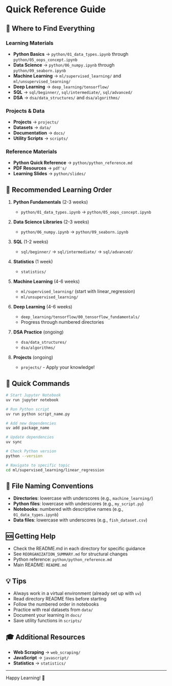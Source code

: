 # Quick Reference Guide

## 📂 Where to Find Everything

### Learning Materials
- **Python Basics** → `python/01_data_types.ipynb` through `python/05_oops_concept.ipynb`
- **Data Science** → `python/06_numpy.ipynb` through `python/09_seaborn.ipynb`
- **Machine Learning** → `ml/supervised_learning/` and `ml/unsupervised_learning/`
- **Deep Learning** → `deep_learning/tensorflow/`
- **SQL** → `sql/beginner/`, `sql/intermediate/`, `sql/advanced/`
- **DSA** → `dsa/data_structures/` and `dsa/algorithms/`

### Projects & Data
- **Projects** → `projects/`
- **Datasets** → `data/`
- **Documentation** → `docs/`
- **Utility Scripts** → `scripts/`

### Reference Materials
- **Python Quick Reference** → `python/python_reference.md`
- **PDF Resources** → `pdf's/`
- **Learning Slides** → `python/slides/`

## 🎯 Recommended Learning Order

1. **Python Fundamentals** (2-3 weeks)
   - `python/01_data_types.ipynb` → `python/05_oops_concept.ipynb`

2. **Data Science Libraries** (2-3 weeks)
   - `python/06_numpy.ipynb` → `python/09_seaborn.ipynb`

3. **SQL** (1-2 weeks)
   - `sql/beginner/` → `sql/intermediate/` → `sql/advanced/`

4. **Statistics** (1 week)
   - `statistics/`

5. **Machine Learning** (4-6 weeks)
   - `ml/supervised_learning/` (start with linear_regression)
   - `ml/unsupervised_learning/`

6. **Deep Learning** (4-6 weeks)
   - `deep_learning/tensorflow/00_tensorflow_fundamentals/`
   - Progress through numbered directories

7. **DSA Practice** (ongoing)
   - `dsa/data_structures/`
   - `dsa/algorithms/`

8. **Projects** (ongoing)
   - `projects/` - Apply your knowledge!

## 🔧 Quick Commands

```bash
# Start Jupyter Notebook
uv run jupyter notebook

# Run Python script
uv run python script_name.py

# Add new dependencies
uv add package_name

# Update dependencies
uv sync

# Check Python version
python --version

# Navigate to specific topic
cd ml/supervised_learning/linear_regression
```

## 📝 File Naming Conventions

- **Directories**: lowercase with underscores (e.g., `machine_learning/`)
- **Python files**: lowercase with underscores (e.g., `my_script.py`)
- **Notebooks**: numbered with descriptive names (e.g., `01_data_types.ipynb`)
- **Data files**: lowercase with underscores (e.g., `fish_dataset.csv`)

## 🆘 Getting Help

- Check the README.md in each directory for specific guidance
- See `REORGANIZATION_SUMMARY.md` for structural changes
- Python reference: `python/python_reference.md`
- Main README: `README.md`

## 💡 Tips

- Always work in a virtual environment (already set up with `uv`)
- Read directory README files before starting
- Follow the numbered order in notebooks
- Practice with real datasets from `data/`
- Document your learning in `docs/`
- Save utility functions in `scripts/`

## 🎓 Additional Resources

- **Web Scraping** → `web_scraping/`
- **JavaScript** → `javascript/`
- **Statistics** → `statistics/`

---

Happy Learning! 🚀
